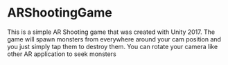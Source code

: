 # ARShootingGame
This is a simple AR Shooting game that was created with Unity 2017. The game will spawn monsters from everywhere around your cam position and you just simply tap them to destroy them. You can rotate your camera like other AR application to seek monsters 
